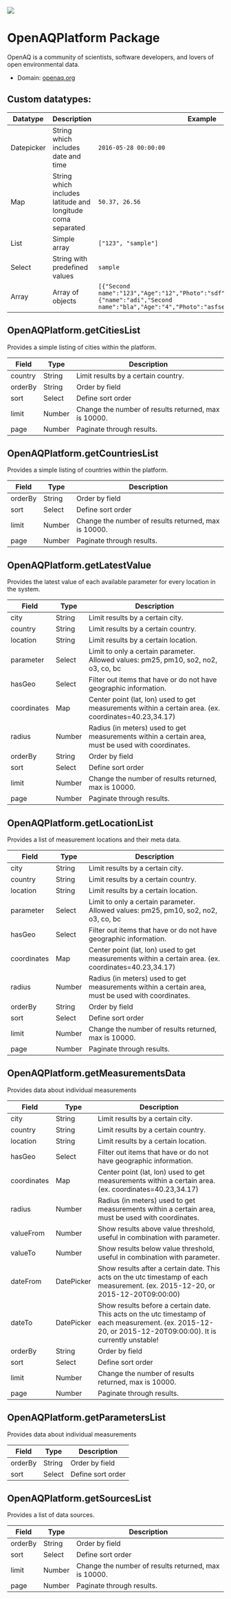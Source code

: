 [![](https://scdn.rapidapi.com/RapidAPI_banner.png)](https://rapidapi.com/package/OpenAQPlatform/functions?utm_source=RapidAPIGitHub_OpenAQPlatformFunctions&utm_medium=button&utm_content=RapidAPI_GitHub)

# OpenAQPlatform Package
OpenAQ is a community of scientists, software developers, and lovers of open environmental data.
* Domain: [openaq.org](https://openaq.org)

## Custom datatypes:
  |Datatype|Description|Example
  |--------|-----------|----------
  |Datepicker|String which includes date and time|```2016-05-28 00:00:00```
  |Map|String which includes latitude and longitude coma separated|```50.37, 26.56```
  |List|Simple array|```["123", "sample"]```
  |Select|String with predefined values|```sample```
  |Array|Array of objects|```[{"Second name":"123","Age":"12","Photo":"sdf","Draft":"sdfsdf"},{"name":"adi","Second name":"bla","Age":"4","Photo":"asfserwe","Draft":"sdfsdf"}] ```
  
## OpenAQPlatform.getCitiesList
Provides a simple listing of cities within the platform.

| Field  | Type  | Description
|--------|-------|----------
| country| String| Limit results by a certain country.
| orderBy| String| Order by field
| sort   | Select| Define sort order
| limit  | Number| Change the number of results returned, max is 10000.
| page   | Number| Paginate through results.

## OpenAQPlatform.getCountriesList
Provides a simple listing of countries within the platform.

| Field  | Type  | Description
|--------|-------|----------
| orderBy| String| Order by field
| sort   | Select| Define sort order
| limit  | Number| Change the number of results returned, max is 10000.
| page   | Number| Paginate through results.

## OpenAQPlatform.getLatestValue
Provides the latest value of each available parameter for every location in the system.

| Field      | Type  | Description
|------------|-------|----------
| city       | String| Limit results by a certain city.
| country    | String| Limit results by a certain country.
| location   | String| Limit results by a certain location.
| parameter  | Select| Limit to only a certain parameter. Allowed values: pm25, pm10, so2, no2, o3, co, bc
| hasGeo     | Select| Filter out items that have or do not have geographic information.
| coordinates| Map   | Center point (lat, lon) used to get measurements within a certain area. (ex. coordinates=40.23,34.17)
| radius     | Number| Radius (in meters) used to get measurements within a certain area, must be used with coordinates.
| orderBy    | String| Order by field
| sort       | Select| Define sort order
| limit      | Number| Change the number of results returned, max is 10000.
| page       | Number| Paginate through results.

## OpenAQPlatform.getLocationList
Provides a list of measurement locations and their meta data.

| Field      | Type  | Description
|------------|-------|----------
| city       | String| Limit results by a certain city.
| country    | String| Limit results by a certain country.
| location   | String| Limit results by a certain location.
| parameter  | Select| Limit to only a certain parameter. Allowed values: pm25, pm10, so2, no2, o3, co, bc
| hasGeo     | Select| Filter out items that have or do not have geographic information.
| coordinates| Map   | Center point (lat, lon) used to get measurements within a certain area. (ex. coordinates=40.23,34.17)
| radius     | Number| Radius (in meters) used to get measurements within a certain area, must be used with coordinates.
| orderBy    | String| Order by field
| sort       | Select| Define sort order
| limit      | Number| Change the number of results returned, max is 10000.
| page       | Number| Paginate through results.

## OpenAQPlatform.getMeasurementsData
Provides data about individual measurements

| Field      | Type      | Description
|------------|-----------|----------
| city       | String    | Limit results by a certain city.
| country    | String    | Limit results by a certain country.
| location   | String    | Limit results by a certain location.
| hasGeo     | Select    | Filter out items that have or do not have geographic information.
| coordinates| Map       | Center point (lat, lon) used to get measurements within a certain area. (ex. coordinates=40.23,34.17)
| radius     | Number    | Radius (in meters) used to get measurements within a certain area, must be used with coordinates.
| valueFrom  | Number    | Show results above value threshold, useful in combination with parameter.
| valueTo    | Number    | Show results below value threshold, useful in combination with parameter.
| dateFrom   | DatePicker| Show results after a certain date. This acts on the utc timestamp of each measurement. (ex. 2015-12-20, or 2015-12-20T09:00:00)
| dateTo     | DatePicker| Show results before a certain date. This acts on the utc timestamp of each measurement. (ex. 2015-12-20, or 2015-12-20T09:00:00). It is currently unstable!
| orderBy    | String    | Order by field
| sort       | Select    | Define sort order
| limit      | Number    | Change the number of results returned, max is 10000.
| page       | Number    | Paginate through results.

## OpenAQPlatform.getParametersList
Provides data about individual measurements

| Field  | Type  | Description
|--------|-------|----------
| orderBy| String| Order by field
| sort   | Select| Define sort order

## OpenAQPlatform.getSourcesList
Provides a list of data sources.

| Field  | Type  | Description
|--------|-------|----------
| orderBy| String| Order by field
| sort   | Select| Define sort order
| limit  | Number| Change the number of results returned, max is 10000.
| page   | Number| Paginate through results.

